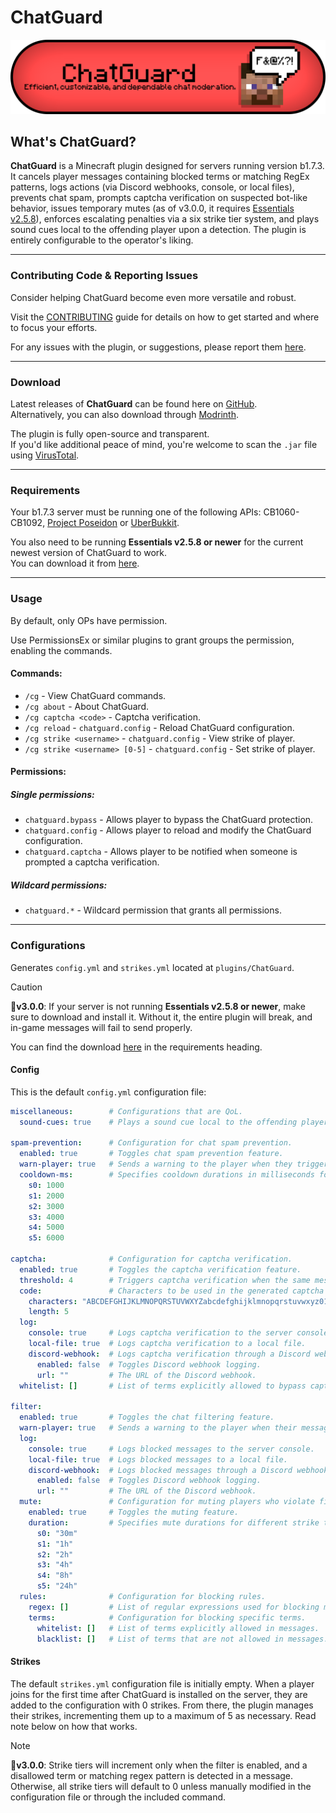 # ChatGuard
![ChatGuard-Banner.png](assets/ChatGuard-Banner.png)

## What's ChatGuard?
**ChatGuard** is a Minecraft plugin designed for servers running version b1.7.3. It cancels player messages containing blocked terms or matching RegEx patterns, logs actions (via Discord webhooks, console, or local files), prevents chat spam, prompts captcha verification on suspected bot-like behavior, issues temporary mutes (as of v3.0.0, it requires [Essentials v2.5.8](#requirements)), enforces escalating penalties via a six strike tier system, and plays sound cues local to the offending player upon a detection. The plugin is entirely configurable to the operator's liking.

---
### Contributing Code & Reporting Issues
Consider helping ChatGuard become even more versatile and robust.

Visit the [CONTRIBUTING](https://github.com/AleksandarHaralanov/ChatGuard/blob/master/.github/CONTRIBUTING.md) guide for details on how to get started and where to focus your efforts.

For any issues with the plugin, or suggestions, please report them [here](https://github.com/AleksandarHaralanov/ChatGuard/issues).

---
### Download
Latest releases of **ChatGuard** can be found here on [GitHub](https://github.com/AleksandarHaralanov/ChatGuard/releases).<br>
Alternatively, you can also download through [Modrinth](https://modrinth.com/plugin/chatguard/versions).

The plugin is fully open-source and transparent.<br>
If you'd like additional peace of mind, you're welcome to scan the `.jar` file using [VirusTotal](https://www.virustotal.com/gui/home/upload).

---
### Requirements
Your b1.7.3 server must be running one of the following APIs: CB1060-CB1092, [Project Poseidon](https://github.com/retromcorg/Project-Poseidon) or [UberBukkit](https://github.com/Moresteck/Project-Poseidon-Uberbukkit).

You also need to be running **Essentials v2.5.8 or newer** for the current newest version of ChatGuard to work.<br>You can download it from [here](https://github.com/AleksandarHaralanov/ChatGuard/raw/refs/heads/master/libs/Essentials.jar).

---
### Usage
By default, only OPs have permission.

Use PermissionsEx or similar plugins to grant groups the permission, enabling the commands.

#### Commands:
- `/cg` - View ChatGuard commands.
- `/cg about` - About ChatGuard.
- `/cg captcha <code>` - Captcha verification.
- `/cg reload` - `chatguard.config` - Reload ChatGuard configuration.
- `/cg strike <username>` - `chatguard.config` - View strike of player.
- `/cg strike <username> [0-5]` - `chatguard.config` - Set strike of player.

#### Permissions:
##### Single permissions:
- `chatguard.bypass` - Allows player to bypass the ChatGuard protection.
- `chatguard.config` - Allows player to reload and modify the ChatGuard configuration.
- `chatguard.captcha` - Allows player to be notified when someone is prompted a captcha verification.
##### Wildcard permissions:
- `chatguard.*` - Wildcard permission that grants all permissions.

---
### Configurations
Generates `config.yml` and `strikes.yml` located at `plugins/ChatGuard`.

> [!CAUTION]
> 🔖**v3.0.0**: If your server is not running **Essentials v2.5.8 or newer**, make sure to download and install it. Without it, the entire plugin will break, and in-game messages will fail to send properly.
>
> You can find the download [here](#requirements) in the requirements heading.

#### Config
This is the default `config.yml` configuration file:
```yaml
miscellaneous:        # Configurations that are QoL.
  sound-cues: true    # Plays a sound cue local to the offending player when ChatGuard detects something.

spam-prevention:      # Configuration for chat spam prevention.
  enabled: true       # Toggles chat spam prevention feature.
  warn-player: true   # Sends a warning to the player when they trigger spam prevention.
  cooldown-ms:        # Specifies cooldown durations in milliseconds for different strike tiers (s0-s5).
    s0: 1000
    s1: 2000
    s2: 3000
    s3: 4000
    s4: 5000
    s5: 6000

captcha:              # Configuration for captcha verification.
  enabled: true       # Toggles the captcha verification feature.
  threshold: 4        # Triggers captcha verification when the same message is sent X times, canceling it on the final attempt.
  code:               # Characters to be used in the generated captcha and the length of the captcha.
    characters: "ABCDEFGHIJKLMNOPQRSTUVWXYZabcdefghijklmnopqrstuvwxyz0123456789"
    length: 5
  log:
    console: true     # Logs captcha verification to the server console.
    local-file: true  # Logs captcha verification to a local file.
    discord-webhook:  # Logs captcha verification through a Discord webhook by an embed.
      enabled: false  # Toggles Discord webhook logging.
      url: ""         # The URL of the Discord webhook.
  whitelist: []       # List of terms explicitly allowed to bypass captcha.

filter:
  enabled: true       # Toggles the chat filtering feature.
  warn-player: true   # Sends a warning to the player when their message is blocked.
  log:                
    console: true     # Logs blocked messages to the server console.
    local-file: true  # Logs blocked messages to a local file.
    discord-webhook:  # Logs blocked messages through a Discord webhook by an embed.
      enabled: false  # Toggles Discord webhook logging.
      url: ""         # The URL of the Discord webhook.
  mute:               # Configuration for muting players who violate filter rules.
    enabled: true     # Toggles the muting feature.
    duration:         # Specifies mute durations for different strike tiers (s0-s5).
      s0: "30m"
      s1: "1h"
      s2: "2h"
      s3: "4h"
      s4: "8h"
      s5: "24h"
  rules:              # Configuration for blocking rules.
    regex: []         # List of regular expressions used for blocking messages.
    terms:            # Configuration for blocking specific terms.
      whitelist: []   # List of terms explicitly allowed in messages.
      blacklist: []   # List of terms that are not allowed in messages.
```

#### Strikes
The default `strikes.yml` configuration file is initially empty. When a player joins for the first time after ChatGuard is installed on the server, they are added to the configuration with 0 strikes. From there, the plugin manages their strikes, incrementing them up to a maximum of 5 as necessary. Read note below on how that works.

> [!NOTE]
> 🔖**v3.0.0**: Strike tiers will increment only when the filter is enabled, and a disallowed term or matching regex pattern is detected in a message. Otherwise, all strike tiers will default to 0 unless manually modified in the configuration file or through the included command.
